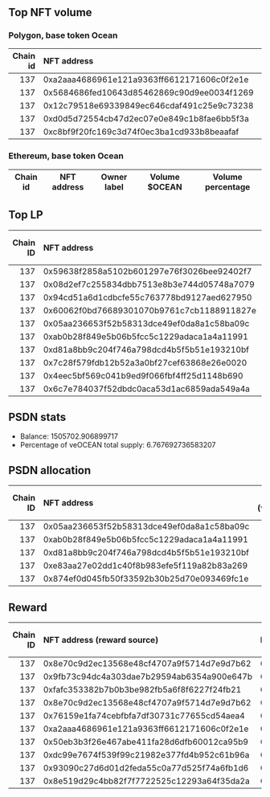 # 
## Top NFT volume
### Polygon, base token Ocean
|   Chain id | NFT address                                |   Owner label |   Volume $mOCEAN |   Volume percentage |
|-----------:|:-------------------------------------------|--------------:|-----------------:|--------------------:|
|        137 | 0xa2aaa4686961e121a9363ff6612171606c0f2e1e |           nan |           240000 |             8.79839 |
|        137 | 0x5684686fed10643d85462869c90d9ee0034f1269 |           nan |           180000 |             6.59879 |
|        137 | 0x12c79518e69339849ec646cdaf491c25e9c73238 |           nan |           122908 |             4.5058  |
|        137 | 0xd0d5d72554cb47d2ec07e0e849c1b8fae6bb5f3a |           nan |           122908 |             4.5058  |
|        137 | 0xc8bf9f20fc169c3d74f0ec3ba1cd933b8beaafaf |           nan |           122908 |             4.5058  |

### Ethereum, base token Ocean
| Chain id   | NFT address   | Owner label   | Volume $OCEAN   | Volume percentage   |
|------------|---------------|---------------|-----------------|---------------------|

## Top LP
|   Chain ID | NFT address                                | LP address   |   Allocation (veOCEAN) |   Percent of its balance | LP label   |
|-----------:|:-------------------------------------------|:-------------|-----------------------:|-------------------------:|:-----------|
|        137 | 0x59638f2858a5102b601297e76f3026bee92402f7 | 0xf062d1b3   |                98971.8 |                 0.4      | wallet_8   |
|        137 | 0x08d2ef7c255834dbb7513e8b3e744d05748a7079 | 0xc2edf07f   |                91079.1 |                 0.6      | unknown    |
|        137 | 0x94cd51a6d1cdbcfe55c763778bd9127aed627950 | 0xf2f98a98   |                85476   |                 0.2      | unknown    |
|        137 | 0x60062f0bd76689301070b9761c7cb1188911827e | 0xf2f98a98   |                85476   |                 0.2      | unknown    |
|        137 | 0x05aa236653f52b58313dce49ef0da8a1c58ba09c | 0x8475b523   |                75152.6 |                 0.049912 | psdn       |
|        137 | 0xab0b28f849e5b06b5fcc5c1229adaca1a4a11991 | 0x8475b523   |                74999.1 |                 0.04981  | psdn       |
|        137 | 0xd81a8bb9c204f746a798dcd4b5f5b51e193210bf | 0x8475b523   |                74999.1 |                 0.04981  | psdn       |
|        137 | 0x7c28f579fdb12b52a3a0bf27cef63868e26e0020 | 0xf062d1b3   |                74228.8 |                 0.3      | wallet_8   |
|        137 | 0x4eec5bf569c041b9ed9f066fbf4ff25d1148b690 | 0x7328eada   |                71989.1 |                 0.33     | unknown    |
|        137 | 0x6c7e784037f52dbdc0aca53d1ac6859ada549a4a | 0x7328eada   |                71989.1 |                 0.33     | unknown    |

## PSDN stats
- Balance: 1505702.906899717
- Percentage of veOCEAN total supply: 6.767692736583207
## PSDN allocation
|   Chain ID | NFT address                                |   Allocation (veOCEAN) |   Percent of its balance |
|-----------:|:-------------------------------------------|-----------------------:|-------------------------:|
|        137 | 0x05aa236653f52b58313dce49ef0da8a1c58ba09c |                75152.6 |                 0.049912 |
|        137 | 0xab0b28f849e5b06b5fcc5c1229adaca1a4a11991 |                74999.1 |                 0.04981  |
|        137 | 0xd81a8bb9c204f746a798dcd4b5f5b51e193210bf |                74999.1 |                 0.04981  |
|        137 | 0xe83aa27e02dd1c40f8b983efe5f119a82b83a269 |                52648.4 |                 0.034966 |
|        137 | 0x874ef0d045fb50f33592b30b25d70e093469fc1e |                52238.9 |                 0.034694 |

## Reward
|   Chain ID | NFT address (reward source)                | LP address   |   Reward amount (OCEAN) | LP label   |
|-----------:|:-------------------------------------------|:-------------|------------------------:|:-----------|
|        137 | 0x8e70c9d2ec13568e48cf4707a9f5714d7e9d7b62 | 0xf2f98a98   |                 671.713 | nan        |
|        137 | 0x9fb73c94dc4a303dae7b29594ab6354a900e647b | 0xf0a88025   |                 576.436 | wallet_1   |
|        137 | 0xfafc353382b7b0b3be982fb5a6f8f6227f24fb21 | 0x8475b523   |                 536.962 | psdn       |
|        137 | 0x8e70c9d2ec13568e48cf4707a9f5714d7e9d7b62 | 0x8475b523   |                 520.112 | psdn       |
|        137 | 0x76159e1fa74cebfbfa7df30731c77655cd54aea4 | 0x8475b523   |                 520.112 | psdn       |
|        137 | 0xa2aaa4686961e121a9363ff6612171606c0f2e1e | 0x8475b523   |                 520.112 | psdn       |
|        137 | 0x50eb3b3f26e467abe411fa28d6dfb60012ca95b9 | 0x8475b523   |                 520.112 | psdn       |
|        137 | 0xdc99e7674f539f99c21982e377fd4b952c61b96a | 0x8475b523   |                 520.112 | psdn       |
|        137 | 0x93090c27d6d01d2feda55c0a77d525f74a6fb1d6 | 0x8475b523   |                 520.112 | psdn       |
|        137 | 0x8e519d29c4bb82f7f7722525c12293a64f35da2a | 0x8475b523   |                 520.112 | psdn       |
